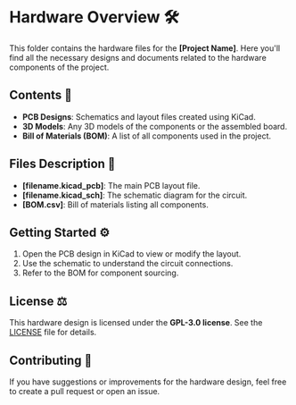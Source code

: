 # Hardware Overview 🛠️

This folder contains the hardware files for the **[Project Name]**. Here you'll find all the necessary designs and documents related to the hardware components of the project.

## Contents 📁
- **PCB Designs**: Schematics and layout files created using KiCad.
- **3D Models**: Any 3D models of the components or the assembled board.
- **Bill of Materials (BOM)**: A list of all components used in the project.

## Files Description 📄
- **[filename.kicad_pcb]**: The main PCB layout file.
- **[filename.kicad_sch]**: The schematic diagram for the circuit.
- **[BOM.csv]**: Bill of materials listing all components.

## Getting Started ⚙️
1. Open the PCB design in KiCad to view or modify the layout.
2. Use the schematic to understand the circuit connections.
3. Refer to the BOM for component sourcing.

## License ⚖️
This hardware design is licensed under the **GPL-3.0 license**. See the [LICENSE](../LICENSE) file for details.

## Contributing 🤝
If you have suggestions or improvements for the hardware design, feel free to create a pull request or open an issue.
